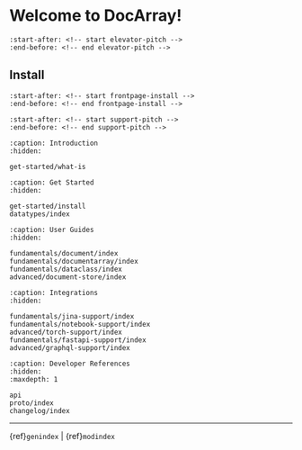 # Welcome to DocArray!

```{include} ../README.md
:start-after: <!-- start elevator-pitch -->
:end-before: <!-- end elevator-pitch -->
```

## Install

```{include} get-started/install.md
:start-after: <!-- start frontpage-install -->
:end-before: <!-- end frontpage-install -->
```


```{include} ../README.md
:start-after: <!-- start support-pitch -->
:end-before: <!-- end support-pitch -->
```

```{toctree}
:caption: Introduction
:hidden:

get-started/what-is
```

```{toctree}
:caption: Get Started
:hidden:

get-started/install
datatypes/index
```

```{toctree}
:caption: User Guides
:hidden:

fundamentals/document/index
fundamentals/documentarray/index
fundamentals/dataclass/index
advanced/document-store/index
```

```{toctree}
:caption: Integrations
:hidden:

fundamentals/jina-support/index
fundamentals/notebook-support/index
advanced/torch-support/index
fundamentals/fastapi-support/index
advanced/graphql-support/index
```


```{toctree}
:caption: Developer References
:hidden:
:maxdepth: 1

api
proto/index
changelog/index
```


---
{ref}`genindex` | {ref}`modindex`

